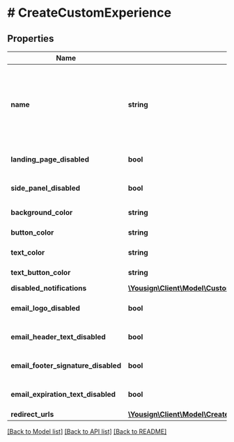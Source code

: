 # # CreateCustomExperience

## Properties

Name | Type | Description | Notes
------------ | ------------- | ------------- | -------------
**name** | **string** | This property cannot start or end with whitespace, does not allow HTML tags, URL or email. |
**landing_page_disabled** | **bool** |  | [optional] [default to false]
**side_panel_disabled** | **bool** |  | [optional] [default to false]
**background_color** | **string** | Hexadecimal color value | [optional]
**button_color** | **string** | Hexadecimal color value | [optional]
**text_color** | **string** | Hexadecimal color value | [optional]
**text_button_color** | **string** | Hexadecimal color value | [optional]
**disabled_notifications** | [**\Yousign\Client\Model\CustomExperienceDisabledNotificationsType[]**](CustomExperienceDisabledNotificationsType.md) |  | [optional]
**email_logo_disabled** | **bool** |  | [optional] [default to false]
**email_header_text_disabled** | **bool** |  | [optional] [default to false]
**email_footer_signature_disabled** | **bool** |  | [optional] [default to false]
**email_expiration_text_disabled** | **bool** |  | [optional] [default to false]
**redirect_urls** | [**\Yousign\Client\Model\CreateCustomExperienceRedirectUrls**](CreateCustomExperienceRedirectUrls.md) |  | [optional]

[[Back to Model list]](../../README.md#models) [[Back to API list]](../../README.md#endpoints) [[Back to README]](../../README.md)
